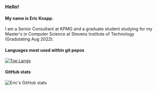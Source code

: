 ### Hello!

#### My name is Eric Knapp. 
I am a Senior Consultant at KPMG and a graduate student studying for my Master's in Computer Science at Stevens Institute of Technology (Gradutating Aug 2022). 

#### Languages most used within git pepos
[![Top Langs](https://github-readme-stats.vercel.app/api/top-langs/?username=Eric-Knapp&layout=compact&theme=dracula)](https://github.com/Eric-Knapp/github-readme-stats) 

#### GitHub stats
![Eric's GitHub stats](https://github-readme-stats.vercel.app/api?username=Eric-Knapp&show_icons=true&theme=dracula)

